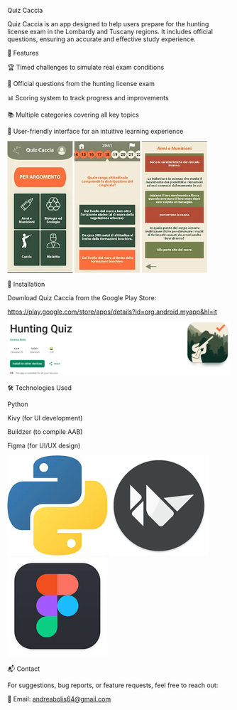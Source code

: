 Quiz Caccia

Quiz Caccia is an app designed to help users prepare for the hunting license exam in the Lombardy and Tuscany regions. It includes official questions, ensuring an accurate and effective study experience.

📌 Features

🏆 Timed challenges to simulate real exam conditions

🎯 Official questions from the hunting license exam

📊 Scoring system to track progress and improvements

📚 Multiple categories covering all key topics

🎨 User-friendly interface for an intuitive learning experience

![App Screenshot](screenshot/Subject.webp) ![App Screenshot](screenshot/Quiz.webp) ![App Screenshot](screenshot/Error.webp) 



🚀 Installation

Download Quiz Caccia from the Google Play Store:

https://play.google.com/store/apps/details?id=org.android.myapp&hl=it
 
 ![App Screenshot](screenshot/AppStore.png) 
 
🛠️ Technologies Used

Python

Kivy (for UI development)

Buildzer (to compile AAB)

Figma (for UI/UX design)

![App Screenshot](screenshot/python.jpeg) ![App Screenshot](screenshot/kivy.png) ![App Screenshot](screenshot/figma.jpeg) 
 
📬 Contact

For suggestions, bug reports, or feature requests, feel free to reach out:

📧 Email: andreabolis64@gmail.com
